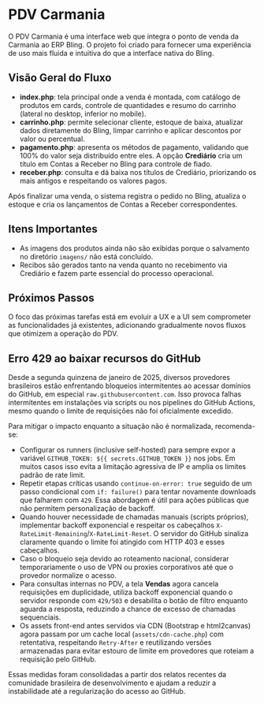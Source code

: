 # PDV Carmania

O PDV Carmania é uma interface web que integra o ponto de venda da Carmania ao ERP Bling. O projeto foi criado para fornecer uma experiência de uso mais fluida e intuitiva do que a interface nativa do Bling.

## Visão Geral do Fluxo
- **index.php**: tela principal onde a venda é montada, com catálogo de produtos em cards, controle de quantidades e resumo do carrinho (lateral no desktop, inferior no mobile).
- **carrinho.php**: permite selecionar cliente, estoque de baixa, atualizar dados diretamente do Bling, limpar carrinho e aplicar descontos por valor ou percentual.
- **pagamento.php**: apresenta os métodos de pagamento, validando que 100% do valor seja distribuído entre eles. A opção **Crediário** cria um título em Contas a Receber no Bling para controle de fiado.
- **receber.php**: consulta e dá baixa nos títulos de Crediário, priorizando os mais antigos e respeitando os valores pagos.

Após finalizar uma venda, o sistema registra o pedido no Bling, atualiza o estoque e cria os lançamentos de Contas a Receber correspondentes.

## Itens Importantes
- As imagens dos produtos ainda não são exibidas porque o salvamento no diretório `imagens/` não está concluído.
- Recibos são gerados tanto na venda quanto no recebimento via Crediário e fazem parte essencial do processo operacional.

## Próximos Passos
O foco das próximas tarefas está em evoluir a UX e a UI sem comprometer as funcionalidades já existentes, adicionando gradualmente novos fluxos que otimizem a operação do PDV.

## Erro 429 ao baixar recursos do GitHub
Desde a segunda quinzena de janeiro de 2025, diversos provedores brasileiros estão enfrentando bloqueios intermitentes ao acessar domínios do GitHub, em especial `raw.githubusercontent.com`. Isso provoca falhas intermitentes em instalações via scripts ou nos pipelines do GitHub Actions, mesmo quando o limite de requisições não foi oficialmente excedido.

Para mitigar o impacto enquanto a situação não é normalizada, recomenda-se:

- Configurar os runners (inclusive self-hosted) para sempre expor a variável `GITHUB_TOKEN: ${{ secrets.GITHUB_TOKEN }}` nos jobs. Em muitos casos isso evita a limitação agressiva de IP e amplia os limites padrão de rate limit.
- Repetir etapas críticas usando `continue-on-error: true` seguido de um passo condicional com `if: failure()` para tentar novamente downloads que falharem com `429`. Essa abordagem é útil para ações públicas que não permitem personalização de backoff.
- Quando houver necessidade de chamadas manuais (scripts próprios), implementar backoff exponencial e respeitar os cabeçalhos `X-RateLimit-Remaining`/`X-RateLimit-Reset`. O servidor do GitHub sinaliza claramente quando o limite foi atingido com HTTP 403 e esses cabeçalhos.
- Caso o bloqueio seja devido ao roteamento nacional, considerar temporariamente o uso de VPN ou proxies corporativos até que o provedor normalize o acesso.
- Para consultas internas no PDV, a tela **Vendas** agora cancela requisições em duplicidade, utiliza backoff exponencial quando o servidor responde com `429/503` e desabilita o botão de filtro enquanto aguarda a resposta, reduzindo a chance de excesso de chamadas sequenciais.
- Os assets front-end antes servidos via CDN (Bootstrap e html2canvas) agora passam por um cache local (`assets/cdn-cache.php`) com retentativa, respeitando `Retry-After` e reutilizando versões armazenadas para evitar estouro de limite em provedores que roteiam a requisição pelo GitHub.

Essas medidas foram consolidadas a partir dos relatos recentes da comunidade brasileira de desenvolvimento e ajudam a reduzir a instabilidade até a regularização do acesso ao GitHub.
